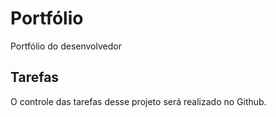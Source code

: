 # Portfólio
Portfólio do desenvolvedor

## Tarefas

O controle das tarefas desse projeto será realizado no Github.